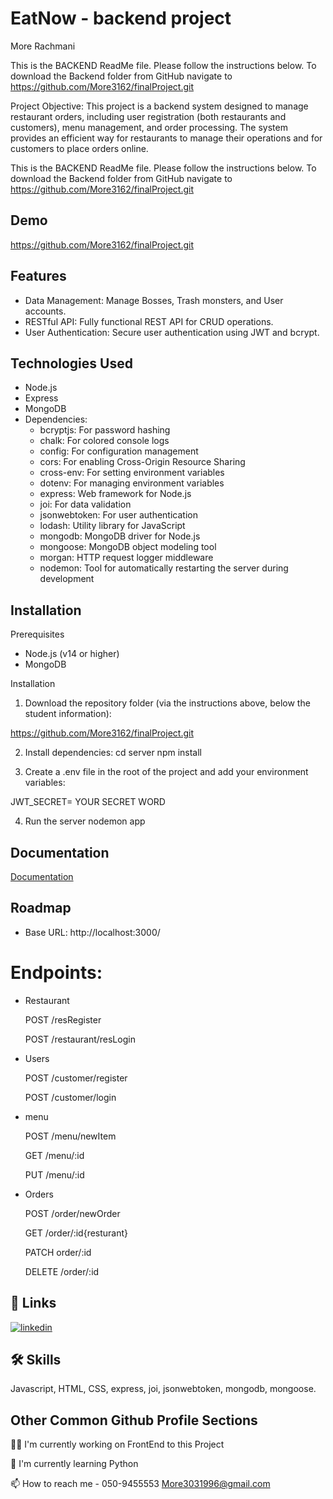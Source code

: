# EatNow - backend project

More Rachmani

This is the BACKEND ReadMe file.
Please follow the instructions below.
To download the Backend folder from GitHub navigate to https://github.com/More3162/finalProject.git

Project Objective:
This project is a backend system designed to manage restaurant orders, including user registration (both restaurants and customers), menu management, and order processing. The system provides an efficient way for restaurants to manage their operations and for customers to place orders online.

This is the BACKEND ReadMe file.
Please follow the instructions below.
To download the Backend folder from GitHub navigate to https://github.com/More3162/finalProject.git

## Demo

https://github.com/More3162/finalProject.git

## Features

- Data Management: Manage Bosses, Trash monsters, and User accounts.
- RESTful API: Fully functional REST API for CRUD operations.
- User Authentication: Secure user authentication using JWT and bcrypt.

## Technologies Used

- Node.js
- Express
- MongoDB
- Dependencies:
  - bcryptjs: For password hashing
  - chalk: For colored console logs
  - config: For configuration management
  - cors: For enabling Cross-Origin Resource Sharing
  - cross-env: For setting environment variables
  - dotenv: For managing environment variables
  - express: Web framework for Node.js
  - joi: For data validation
  - jsonwebtoken: For user authentication
  - lodash: Utility library for JavaScript
  - mongodb: MongoDB driver for Node.js
  - mongoose: MongoDB object modeling tool
  - morgan: HTTP request logger middleware
  - nodemon: Tool for automatically restarting the server during development

## Installation

Prerequisites

- Node.js (v14 or higher)
- MongoDB

Installation

1. Download the repository folder (via the instructions above, below the student information):

https://github.com/More3162/finalProject.git

2. Install dependencies:
   cd server
   npm install

3. Create a .env file in the root of the project and add your environment variables:

JWT_SECRET= YOUR SECRET WORD

4. Run the server
   nodemon app

## Documentation

[Documentation](https://api.postman.com/collections/37374896-9cb049e5-4dde-4abf-8f55-2131f9d0e0d0?access_key=PMAT-01JAYZK0G6MMYNZKM0WGTT15HH)

## Roadmap

- Base URL: http://localhost:3000/

# Endpoints:

- Restaurant

  POST /resRegister

  POST /restaurant/resLogin

- Users

  POST /customer/register

  POST /customer/login

- menu

  POST /menu/newItem

  GET /menu/:id

  PUT /menu/:id

- Orders

  POST /order/newOrder

  GET /order/:id{resturant}

  PATCH order/:id

  DELETE /order/:id

## 🔗 Links

[![linkedin](https://img.shields.io/badge/linkedin-0A66C2?style=for-the-badge&logo=linkedin&logoColor=white)](https://www.linkedin.com/in/mor-rachmani/)

## 🛠 Skills

Javascript, HTML, CSS, express, joi, jsonwebtoken, mongodb, mongoose.

## Other Common Github Profile Sections

👩‍💻 I'm currently working on FrontEnd to this Project

🧠 I'm currently learning Python

📫 How to reach me -
050-9455553
More3031996@gmail.com
